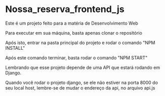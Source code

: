 ﻿# Nossa_reserva_frontend_js
 
 Este é um projeto feito para a matéria de Desenvolvimento Web
 
 Para executar em sua máquina, basta apenas clonar o repositório
 
 Após isto, entrar na pasta principal do projeto e rodar o comando "NPM INSTALL"
 
 Após este comando terminar, basta rodar o comando "NPM START"
 
 Lembrando que esse projeto depende de uma API que estará rodando em Django.
 
 Quando você rodar o projeto django, se ele não estiver na porta 8000 do seu local host, lembre-se de mudar o endereço da api, no arquivo api.js
 
